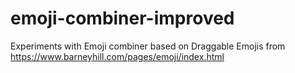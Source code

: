 # emoji-combiner-improved
Experiments with Emoji combiner based on Draggable Emojis from https://www.barneyhill.com/pages/emoji/index.html
